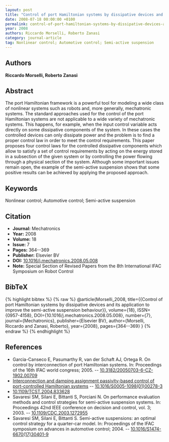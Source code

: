 ```yaml
---
layout: post
title: "Control of port Hamiltonian systems by dissipative devices and its application to improve the semi-active suspension behaviour"
date: 2008-07-18 00:00:00 +0100
permalink: control-of-port-hamiltonian-systems-by-dissipative-devices-and-its-application-to-improve-the-semi-active-suspension-behaviour
year: 2008
authors: Riccardo Morselli, Roberto Zanasi
category: journal-article
tag: Nonlinear control; Automotive control; Semi-active suspension
---
```

 
## Authors
**Riccardo Morselli, Roberto Zanasi**
 
## Abstract
The port Hamiltonian framework is a powerful tool for modeling a wide class of nonlinear systems such as robots and, more generally, mechatronic systems. The standard approaches used for the control of the port Hamiltonian systems are not applicable to a wide variety of mechatronic systems. This happens, for example, when the input control variable acts directly on some dissipative components of the system. In these cases the controlled devices can only dissipate power and the problem is to find a proper control law in order to meet the control requirements. This paper proposes four control laws for the controlled dissipative components which allow to satisfy a set of control requirements by acting on the energy stored in a subsection of the given system or by controlling the power flowing through a physical section of the system. Although some important issues remain open, the example of the semi-active suspension shows that some positive results can be achieved by applying the proposed approach.
 
## Keywords
Nonlinear control; Automotive control; Semi-active suspension
 
## Citation
- **Journal:** Mechatronics
- **Year:** 2008
- **Volume:** 18
- **Issue:** 7
- **Pages:** 364--369
- **Publisher:** Elsevier BV
- **DOI:** [10.1016/j.mechatronics.2008.05.008](https://doi.org/10.1016/j.mechatronics.2008.05.008)
- **Note:** Special Section of Revised Papers from the 8th International IFAC Symposium on Robot Control
 
## BibTeX
{% highlight bibtex %}
{% raw %}
@article{Morselli_2008,
  title={{Control of port Hamiltonian systems by dissipative devices and its application to improve the semi-active suspension behaviour}},
  volume={18},
  ISSN={0957-4158},
  DOI={10.1016/j.mechatronics.2008.05.008},
  number={7},
  journal={Mechatronics},
  publisher={Elsevier BV},
  author={Morselli, Riccardo and Zanasi, Roberto},
  year={2008},
  pages={364--369}
}
{% endraw %}
{% endhighlight %}
 
## References
- Garcia-Canseco E, Pasumarthy R, van der Schaft AJ, Ortega R. On control by interconnection of port Hamiltonian systems. In: Proceedings of the 16th IFAC world congress; 2005. -- [10.3182/20050703-6-CZ-1902.00709](https://doi.org/10.3182/20050703-6-CZ-1902.00709)
- [Interconnection and damping assignment passivity-based control of port-controlled Hamiltonian systems](interconnection-and-damping-assignment-passivity-based-control-of-port-controlled-hamiltonian-systems) -- [10.1016/S0005-1098(01)00278-3](https://doi.org/10.1016/S0005-1098(01)00278-3)
- [10.1109/TCST.2004.833628](https://doi.org/10.1109/TCST.2004.833628)
- Savaresi SM, Silani E, Bittanti S, Porciani N. On performance evaluation methods and control strategies for semi-active suspension systems. In: Proceedings 42nd IEEE conference on decision and control, vol. 3; 2003. -- [10.1109/CDC.2003.1272955](https://doi.org/10.1109/CDC.2003.1272955)
- Savaresi SM, Silani E, Bittanti S. Semi-active suspensions: an optimal control strategy for a quarter-car model. In: Proceedings of the IFAC symposium on advances in automotive control; 2004. -- [10.1016/S1474-6670(17)30401-9](https://doi.org/10.1016/S1474-6670(17)30401-9)

